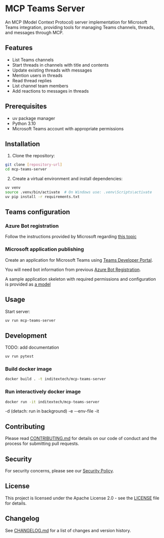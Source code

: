 # MCP Teams Server

An MCP (Model Context Protocol) server implementation for Microsoft Teams integration, providing tools for managing Teams channels, threads, and messages through MCP.

## Features

- List Teams channels
- Start threads in channels with title and contents
- Update existing threads with messages
- Mention users in threads
- Read thread replies
- List channel team members
- Add reactions to messages in threads

## Prerequisites

- uv package manager
- Python 3.10
- Microsoft Teams account with appropriate permissions

## Installation

1. Clone the repository:
```bash
git clone [repository-url]
cd mcp-teams-server
```
2. Create a virtual environment and install dependencies:
```bash
uv venv
source .venv/bin/activate  # On Windows use: .venv\Scripts\activate
uv pip install -r requirements.txt
```

## Teams configuration

### Azure Bot registration

Follow the instructions provided by Microsoft regarding [this topic](https://learn.microsoft.com/en-us/azure/bot-service/bot-service-quickstart-registration?view=azure-bot-service-4.0&tabs=userassigned)

### Microsoft application publishing

Create an application for Microsoft Teams using [Teams Developer Portal](https://learn.microsoft.com/en-us/microsoftteams/platform/concepts/build-and-test/teams-developer-portal).

You will need bot information from previous [Azure Bot Registration](#azure-bot-registration).

A sample application skeleton with required permissions and configuration is provided as [a model](./app/manifest.json)

## Usage

Start server:
```bash
uv run mcp-teams-server
```

## Development

TODO: add documentation

```bash
uv run pytest
```

### Build docker image

```bash
docker build . -t inditextech/mcp-teams-server
```

### Run interactively docker image

```bash
docker run -it inditextech/mcp-teams-server
```

-d (detach: run in background)
-e 
--env-file 
-it


## Contributing

Please read [CONTRIBUTING.md](CONTRIBUTING.md) for details on our code of conduct and the process for submitting pull requests.

## Security

For security concerns, please see our [Security Policy](SECURITY.md).

## License

This project is licensed under the Apache License 2.0 - see the [LICENSE](LICENSE) file for details.

## Changelog

See [CHANGELOG.md](CHANGELOG.md) for a list of changes and version history.



